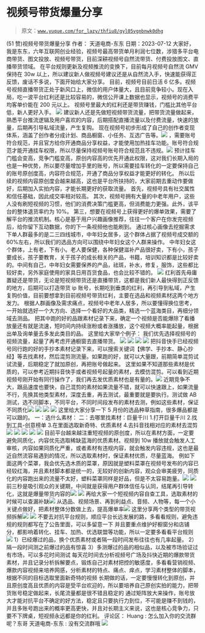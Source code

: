 # 视频号带货爆量分享

> 原文：[`www.yuque.com/for_lazy/thfiu8/gyl05vgnbnwk0dhg`](https://www.yuque.com/for_lazy/thfiu8/gyl05vgnbnwk0dhg)

<ne-h2 id="694cdf97" data-lake-id="694cdf97"><ne-heading-ext><ne-heading-anchor></ne-heading-anchor><ne-heading-fold></ne-heading-fold></ne-heading-ext><ne-heading-content><ne-text id="u877dfeeb">(51 赞)视频号带货爆量分享</ne-text></ne-heading-content></ne-h2> <ne-p id="u5d984621" data-lake-id="u5d984621"><ne-text id="u15a9a7aa">作者： 天道电商-东东</ne-text></ne-p> <ne-p id="u13939d52" data-lake-id="u13939d52"><ne-text id="u9f970ae1">日期：2023-07-12</ne-text></ne-p> <ne-p id="ude251269" data-lake-id="ude251269"><ne-text id="ud6b5dfe0">大家好，我是东东，六年互联网创业经验，视频号最高带货单月利润七位数，涉猎多平台电商带货、图文投放、视频号带货，目前深耕视频号自然流带货、付费投放图文、直播带货领域。</ne-text></ne-p> <ne-p id="u91ff35ac" data-lake-id="u91ff35ac"><ne-text id="u388b0c17">在平台规则更新及视频推流的变换下，目前每月视频号自然流 GMV 保持在 30w 以上，所以建议新人做视频号建议还是从自然流入手，快速能获得正反馈，废话不多说，下面开始给大家分享。</ne-text> <ne-text id="uc8e97852">目前，视频号目前日活 6 亿多。视频号视频直播带货正处于新风口上，微信的用户体量大，且目前竞争较小。现在入局，吃一波平台红利还是比较容易的，微信公开课上数据也显示，视频号的消费平均客单价能在 200 元以上。</ne-text></ne-p> <ne-p id="u4fbcc4a3" data-lake-id="u4fbcc4a3"><ne-text id="u7e6079c8">视频号里最大的红利还是带货赚钱，门槛比其他平台低，新人更好入手。</ne-text></ne-p> <ne-p id="u18f26bd5" data-lake-id="u18f26bd5"><ne-card data-card-name="image" data-card-type="inline" id="QHX4N" data-event-boundary="card">![](img/23992f7592729a7cac29e36610ae3343.png)</ne-card></ne-p> <ne-p id="u3b7379e4" data-lake-id="u3b7379e4"><ne-text id="ua291d2eb">建议新人还是先做短视频带货流量，把带货流量做起来，熟悉平台推流逻辑及用户喜欢的内容，后期搭配直播流量以及付费流量，快速的放量，后期再引导私域流量，产生复购。</ne-text></ne-p> <ne-p id="uba2f6ccb" data-lake-id="uba2f6ccb"><ne-text id="u88753d0a">现在视频号初步形成了自己的创作者变现体系，涵盖了创作者分成计划、商品橱窗、小任务、互选广告等。</ne-text><ne-card data-card-name="image" data-card-type="inline" id="RDIN7" data-event-boundary="card">![](img/d87309b7008e741dc0df6e1614841d1c.png)</ne-card></ne-p> <ne-p id="ucb0fcf6d" data-lake-id="ucb0fcf6d"><ne-text id="udbafc7f4">，需要账号符合规范，并且官方给你开通商品分享权益，才能使用加热挂车功能。账号符合规范才能开通挂车权限，所以尽量保持视频号账号符合规范且不违规。</ne-text><ne-card data-card-name="image" data-card-type="inline" id="Lho09" data-event-boundary="card">![](img/38cd2d6130c9d26ede2b37ef4443775b.png)</ne-card></ne-p> <ne-p id="u1ca71855" data-lake-id="u1ca71855"><ne-text id="u32e66f05">预计挂车门槛会变高，竞争门槛变高，原创内容高的优先开通此权限，这对我们长期入局的也是一种优势，所以要尽量增加手里的账号，所以需要挂车转化的一定要保持自己的账号原创度高，内容符合规范，开通了商品分享权益才能更好的转化。</ne-text></ne-p> <ne-p id="u937a7016" data-lake-id="u937a7016"><ne-text id="u6898c57e">所以后续的视频内容原创度会越来越高，这也是平台所扶持的，大家前期去重动作要做好，后期加入实拍内容，才能长期更好的获取流量。</ne-text></ne-p> <ne-p id="u227c10c9" data-lake-id="u227c10c9"><ne-text id="ud3570d32">首先，视频号具有社交属性和信任基础，因此成交率相对较高。</ne-text></ne-p> <ne-p id="udbf1f26f" data-lake-id="udbf1f26f"><ne-text id="ufa64c930">其次，视频号拥有大量的中老年用户，这些人没有刷短视频的习惯，他们的消费决策门槛更高，但消费能力更强。此外，该平台的整体退货率约为 10%。</ne-text></ne-p> <ne-p id="u5fe8213c" data-lake-id="u5fe8213c"><ne-text id="uf9d88b7c">第三，想要在视频号上获得更好的爆单效果，需要了解平台的推流机制。核心是基于用户兴趣画像推荐，往往一个客户在你发完视频后，给你留下互动数据，你的下一条视频他也能刷到。</ne-text></ne-p> <ne-p id="u5c99f79d" data-lake-id="u5c99f79d"><ne-text id="u34dbc268">通过核心画像去挖掘需求下单人群最多的是二三四线城市，中年妇女居多，这个群体占据了视频号成交额的 60%左右，所以我们的选品方向可以围绕中年妇女这个人群来操作。</ne-text></ne-p> <ne-p id="ub76e99b8" data-lake-id="ub76e99b8"><ne-text id="ufa6c2337">中年妇女这个群体，上有老，下有小。老人要保健，各种保健滋补产品很好卖，下有小，孩子要成长，孩子要教育，关于孩子的成长相关的产品，书籍，培训知识都是比较好卖的。中间有自己，中年妇女需要保养的产品，祛斑，补水，修复，服饰，这些都比较好卖，另外家庭使用的家具日用百货食品，也会比较不错的。</ne-text></ne-p> <ne-p id="ud0a644e2" data-lake-id="ud0a644e2"><ne-card data-card-name="image" data-card-type="inline" id="dXMoK" data-event-boundary="card">![](img/76fb8ea77be067d1de961fdb80cfb480.png)</ne-card></ne-p> <ne-p id="u5dc2c6c3" data-lake-id="u5dc2c6c3"><ne-text id="u2eb6bcff">红利首先毋庸置疑还是带货，无论是短视频带货还是直播带货，这都是我们新人最快得到正反馈的地方，后期可以打造带货 ip 账号，长期吃到垂类的红利，再引导到私域，产生复购价值，目前要想拿到目前视频号带货红利，主要在选品和视频素材这两个地方发力。</ne-text></ne-p> <ne-p id="ua8e4ec51" data-lake-id="ua8e4ec51"><ne-text id="u6ea05c57">根据人群画像及需求痛点，视频号中老年人居多，所以要懂得换位思考，一开始就选好一个大方向、选择一个看好的大品类，精选一个蓝海类目，再细分领域去测品。</ne-text></ne-p> <ne-p id="u1f4351cd" data-lake-id="u1f4351cd"><ne-text id="u0502e11b">把其中跑的好的品跟素材记录下来，确定一个视频是否能爆除了看播放量还有就是流速，短时间内持续涨粉或者涨播放，这个视频大概率能起量，根据出单及询单量去多发此类目的品。</ne-text></ne-p> <ne-p id="u8a6a8ca7" data-lake-id="u8a6a8ca7"><ne-text id="ud188020b">这里给大家举个例子：</ne-text></ne-p> <ne-p id="u5129714d" data-lake-id="u5129714d"><ne-text id="u975acffa">我们优先选择视频号的视频流量，起量了再考虑开通橱窗去直播带货。</ne-text></ne-p> <ne-p id="u5cb2ae8f" data-lake-id="u5cb2ae8f"><ne-card data-card-name="image" data-card-type="inline" id="oHeHU" data-event-boundary="card">![](img/ad9d8134f1babde71916239cd09985e0.png)</ne-card></ne-p> <ne-p id="ud963c2fe" data-lake-id="ud963c2fe"><ne-card data-card-name="image" data-card-type="inline" id="SRNWG" data-event-boundary="card">![](img/509ca21cae6ce9d08df43e71388ca521.png)</ne-card></ne-p> <ne-p id="u736b2087" data-lake-id="u736b2087"><ne-card data-card-name="image" data-card-type="inline" id="LNxXz" data-event-boundary="card">![](img/c3b311eb9baf517cc1b346fa4d1fc86e.png)</ne-card></ne-p> <ne-p id="uacd4661a" data-lake-id="uacd4661a"><ne-card data-card-name="image" data-card-type="inline" id="LZfM5" data-event-boundary="card">![](img/2fc30b7d76984fb5a4f8617f2fe4b0cc.png)</ne-card></ne-p> <ne-p id="ue3c662c3" data-lake-id="ue3c662c3"><ne-text id="u0e0e0b8a">把抖音快手已经视频号同行跑的好的手抄本素材记录下来，可以搜索关键词【佛学、手抄本、静心抄经】等去找素材，然后混剪测流量。如果跑的好，就可以大量跟，前期简单混剪试试流量，后期稳定了就加原创，再把账号做起来。</ne-text> <ne-text id="u8e4a5d96">这里如果不知道那些素材是优质的，可以参考近期抖音快手或者视频号起量的素材，去模仿混剪。可以看到近期视频号刚开始有同行操作了，我们再去发优质素材也是有量的。</ne-text><ne-card data-card-name="image" data-card-type="inline" id="plhfs" data-event-boundary="card">![](img/5ad5d00413659a5314f54947b4818ea4.png)</ne-card></ne-p> <ne-p id="u97e9cfc5" data-lake-id="u97e9cfc5"><ne-text id="ud12f3711">近期竞争不大，跟品速度也要快，自己混剪的素材如果流量不错，就可以快速跟上，如果流量不行，先换其他类型素材，深度去重，再去测试，最重要就是要执行。测试做 AB 测试，选不同脚本，不同平台，不同时间段发布的素材去测，例如这些素材，保证不同质化</ne-text><ne-card data-card-name="image" data-card-type="inline" id="hfUv6" data-event-boundary="card">![](img/ed236097dcdbe952b053f63a8e460aee.png)</ne-card></ne-p> <ne-p id="u7da995a2" data-lake-id="u7da995a2"><ne-card data-card-name="image" data-card-type="inline" id="zGlPN" data-event-boundary="card">![](img/6eb4e46648cbc6b6b75c47faccea980e.png)</ne-card></ne-p> <ne-p id="u7194d0a7" data-lake-id="u7194d0a7"><ne-card data-card-name="image" data-card-type="inline" id="kp0sX" data-event-boundary="card">![](img/aa68229617c92c4094968c3593667fab.png)</ne-card></ne-p> <ne-p id="u27a4fa55" data-lake-id="u27a4fa55"><ne-card data-card-name="image" data-card-type="inline" id="XlDXq" data-event-boundary="card">![](img/cc69bafd14d80520a54d94339a544ea2.png)</ne-card></ne-p> <ne-p id="u209941c7" data-lake-id="u209941c7"><ne-text id="u03bd128d">这里给大家分享一下 5 月份的选品种草指南，很多爆品都是可以跟的。</ne-text></ne-p> <ne-p id="ue6c0eec8" data-lake-id="ue6c0eec8"><ne-text id="ufdaa8d69">一：选什么素材：</ne-text></ne-p> <ne-p id="uf80c1a9f" data-lake-id="uf80c1a9f"><ne-text id="u5ac4d0be">二：去哪里找素材：巨量千川</ne-text></ne-p> <ne-p id="u6e4211bd" data-lake-id="u6e4211bd"><ne-text id="ua673bb89">1.打开巨量千川</ne-text></ne-p> <ne-p id="uf2df8892" data-lake-id="uf2df8892"><ne-text id="u5157e0d3">2.找到工具-创意榜单</ne-text> <ne-text id="u9fc28764">3.在里面选取新奇特、优质素材</ne-text> <ne-text id="u35256be3">4.去抖音找相对应的素材去混剪</ne-text><ne-card data-card-name="image" data-card-type="inline" id="Us9pg" data-event-boundary="card">![](img/3d45261ea52396e4fafefe51efbecf7b.png)</ne-card></ne-p> <ne-p id="ud0248294" data-lake-id="ud0248294"><ne-card data-card-name="image" data-card-type="inline" id="ACNaI" data-event-boundary="card">![](img/729e8fc62783c9b66c50aa35e013359c.png)</ne-card></ne-p> <ne-p id="uf9389c82" data-lake-id="uf9389c82"><ne-card data-card-name="image" data-card-type="inline" id="DgEn0" data-event-boundary="card">![](img/26fb728700b78030f3a31f1813829f35.png)</ne-card></ne-p> <ne-p id="uf43616d9" data-lake-id="uf43616d9"><ne-card data-card-name="image" data-card-type="inline" id="NXsGB" data-event-boundary="card">![](img/2fe769255da2599d6a5dc3a9648f748d.png)</ne-card></ne-p> <ne-p id="ue8b27f77" data-lake-id="ue8b27f77"><ne-card data-card-name="image" data-card-type="inline" id="dSGAT" data-event-boundary="card">![](img/b8f39748bfd3c56fb5dcc8d0641283d6.png)</ne-card></ne-p> <ne-p id="u19fb211b" data-lake-id="u19fb211b"><ne-text id="u2aa8f311">目前平台越来越注重短视频的原创度，所以在素材方面，一定要避免同质化，内容优先选取稀缺蓝海的优质素材。视频到 10w 播放就会触发人工审核，内容如果同质化严重，或者素材有违规内容，就会触发内容违规，这也是最近自然流容易遇到的情况，所以选取素材时，保证素材优质，尽量蓝海。</ne-text> <ne-text id="u096edc6e">例如下面这两个菜罩，我会优先选木质的菜罩，原因就是塑料菜罩在视频号发布的内容已经较红海，并且素材脚本都是统一的，无较好的创新内容，观众会审美疲劳，同质化的内容跑出来的流量不太好，塑料菜罩同样是好品，但是不太容易跑量。</ne-text><ne-card data-card-name="image" data-card-type="inline" id="bLU9C" data-event-boundary="card">![](img/fb93c347532d5d56ecb322acf037a867.png)</ne-card></ne-p> <ne-p id="u3a5c39e6" data-lake-id="u3a5c39e6"><ne-card data-card-name="image" data-card-type="inline" id="pARHr" data-event-boundary="card">![](img/4d30d1b4b3c320f441a26620046e5792.png)</ne-card></ne-p> <ne-p id="ue100c5b1" data-lake-id="ue100c5b1"><ne-text id="u9dca9b68">前三秒是吸引观众的关键期，中间就是获得用户群体信任与认同，结尾再引导转化，这就是爆量带货内容的</ne-text><ne-card data-card-name="image" data-card-type="inline" id="nFNDc" data-event-boundary="card">![](img/07fbe037d3ba547d1d7a2b6c4d9fc977.png)</ne-card></ne-p> <ne-p id="uf3c8dbb6" data-lake-id="uf3c8dbb6"><ne-card data-card-name="image" data-card-type="inline" id="TQ3J1" data-event-boundary="card">![](img/fdc636cf8f09e512799d7ef400d4a2bd.png)</ne-card></ne-p> <ne-p id="u671eca15" data-lake-id="u671eca15"><ne-text id="u95489d8b">再给大家一个短视频内容自查工具，选取素材的时候可以查漏补缺</ne-text><ne-card data-card-name="image" data-card-type="inline" id="mNkdD" data-event-boundary="card">![](img/6ff3b8f3b77993f1e7deea7ed71740d5.png)</ne-card></ne-p> <ne-p id="u5c77bd01" data-lake-id="u5c77bd01"><ne-text id="u0a193ae5">从选品、视频场景、再到利益点、音频、人物等，每一个小关键点做好，把素材整体分数做上去，提高爆单率</ne-text><ne-card data-card-name="image" data-card-type="inline" id="liPnL" data-event-boundary="card">![](img/aaa29da67315e907840d25bce6c0700f.png)</ne-card></ne-p> <ne-p id="u6d08208e" data-lake-id="u6d08208e"><ne-text id="u18d7ecfc">这里分享两个类型的带货视频拆解</ne-text><ne-card data-card-name="image" data-card-type="inline" id="pBXQJ" data-event-boundary="card">![](img/d8c05c5dee0646cf944725a438d6691c.png)</ne-card></ne-p> <ne-p id="uce3e7ed4" data-lake-id="uce3e7ed4"><ne-card data-card-name="image" data-card-type="inline" id="hFbbE" data-event-boundary="card">![](img/bf347beb7c0749e0db94ef4255485d78.png)</ne-card></ne-p> <ne-p id="u1144218e" data-lake-id="u1144218e"><ne-text id="u72542c5a">不要去对抗平台规则，顺应平台长远发展的路，多看看规则，避免违规的规则都写在了公告里面，可以多留意一下</ne-text> <ne-text id="u1267b0d3">并且要重点维护好橱窗分和店铺分，都影响着转化、挂车、加热、优选联盟等功能，所以一定要多看看平台规则</ne-text><ne-card data-card-name="image" data-card-type="inline" id="mmkME" data-event-boundary="card">![](img/3ee95cffafb962aa4f7a709667edd832.png)</ne-card></ne-p> <ne-p id="uea985eed" data-lake-id="uea985eed"><ne-text id="u95afaea1">1）已经爆过的品，换个优质素材或者隔一段时间发布往往也有几率起量。</ne-text> <ne-text id="u46452f9b">2）隔一段时间测之前爆过的品有惊喜</ne-text> <ne-text id="u6610842d">3）多测爆过的品的相似品，以及被市场验证过有市场，可以多花时间测试</ne-text> <ne-text id="u4d601f12">每天花时间去分析视频号广场及抖快近期的爆款带货素材，并且记录分析拆解要点，锻炼自己对素材把控的敏感度，多看看营销视频、爆款内容视频来培养网感，分析素材的特点、痛点、痒点，学习素材整体的脚本，根据不同的目标选取里面新奇特的视频</ne-text> <ne-text id="u2c6b7fa1">长期做的话，一定要慢慢转化到原创，并且原创度高且优质的内容是受平台欢迎的，所以要培养自己原创实拍的能力，把带货账号稳定做起来，长尾流量都是很不错且稳定的</ne-text> <ne-text id="uf86f7fe4">通过矩阵放大来操作，账号放大才能对抗平台不确定的好方法，稳定且只要执行力到位，不可能是赚不到钱的，并且多账号跑出来的概率更高更快，并且对长期主义来说，这也是核心竞争力，只要不下牌桌，短视频永远都是你的红利。</ne-text></ne-p> <ne-hole id="ua6cd8c1f" data-lake-id="ua6cd8c1f"><ne-card data-card-name="hr" data-card-type="block" id="XWler" data-event-boundary="card"><ne-p id="u3ad2a389" data-lake-id="u3ad2a389"><ne-text id="ua914667d">评论区：</ne-text></ne-p> <ne-p id="u91e3305f" data-lake-id="u91e3305f"><ne-text id="u27cabab7">Huang : 怎么加入你的交流群呢？东哥</ne-text> <ne-text id="ua809d1fd">天道电商-东东 : 没有交流群哦</ne-text></ne-p> <ne-p id="u9e3fa8f3" data-lake-id="u9e3fa8f3"><ne-card data-card-name="image" data-card-type="inline" id="XnRuJ" data-event-boundary="card">![](img/894d30a529e7c37bcd3392323c99941c.png)</ne-card></ne-p> <ne-hole id="u7bc828bb" data-lake-id="u7bc828bb"><ne-card data-card-name="hr" data-card-type="block" id="kTQBM" data-event-boundary="card"></ne-card></ne-hole></ne-card></ne-hole>